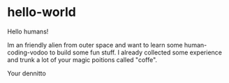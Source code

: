 # hello-world

Hello humans! 

Im an friendly alien from outer space and want to learn some human-coding-vodoo to build some fun stuff.
I already collected some experience and trunk a lot of your magic poitions called "coffe".

Your dennitto
